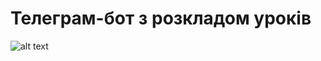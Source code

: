 # Телеграм-бот з розкладом уроків
![alt text](https://cdn.discordapp.com/attachments/1011010200557342730/1181665081013055588/2023-12-05_203214.png?ex=6581e25d&is=656f6d5d&hm=27d2df54f0056d070849670140c8b21c59b57e5732238161feb183e645fd54bb&)
